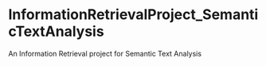 # InformationRetrievalProject_SemanticTextAnalysis
An Information Retrieval project for Semantic Text Analysis
